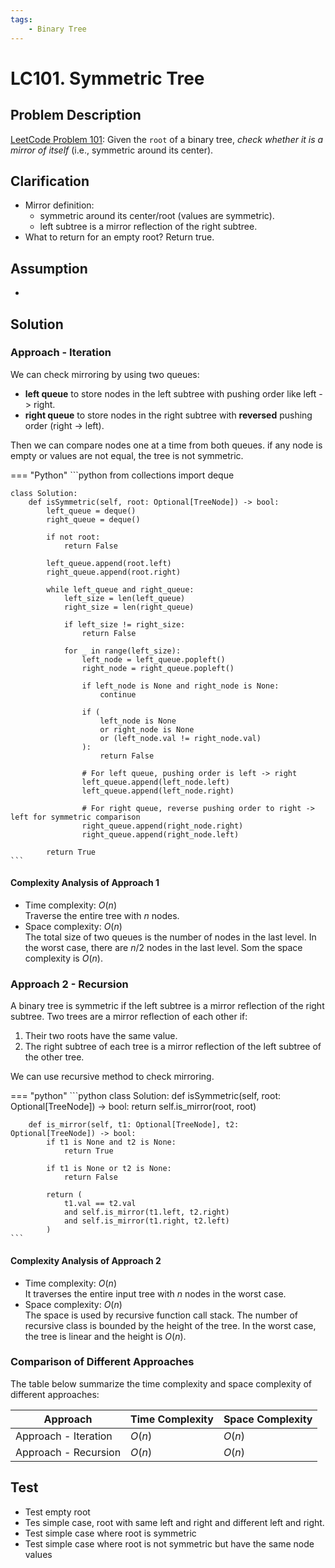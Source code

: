 ```yaml
---
tags:
    - Binary Tree
---
```


# LC101. Symmetric Tree

## Problem Description

[LeetCode Problem 101](https://leetcode.com/problems/symmetric-tree/): Given the `root`
of a binary tree, _check whether it is a mirror of itself_ (i.e., symmetric around its center).

## Clarification

- Mirror definition:
    - symmetric around its center/root (values are symmetric).
    - left subtree is a mirror reflection of the right subtree.
- What to return for an empty root? Return true.

## Assumption

-

## Solution

### Approach - Iteration

We can check mirroring by using two queues:

- **left queue** to store nodes in the left
subtree with pushing order like left - > right.
- **right queue** to store nodes in the right subtree with **reversed** pushing order
(right -> left).

Then we can compare nodes one at a time from both queues. if any node is empty or values
are not equal, the tree is not symmetric.

=== "Python"
    ```python
    from collections import deque


    class Solution:
        def isSymmetric(self, root: Optional[TreeNode]) -> bool:
            left_queue = deque()
            right_queue = deque()

            if not root:
                return False

            left_queue.append(root.left)
            right_queue.append(root.right)

            while left_queue and right_queue:
                left_size = len(left_queue)
                right_size = len(right_queue)

                if left_size != right_size:
                    return False

                for _ in range(left_size):
                    left_node = left_queue.popleft()
                    right_node = right_queue.popleft()

                    if left_node is None and right_node is None:
                        continue

                    if (
                        left_node is None
                        or right_node is None
                        or (left_node.val != right_node.val)
                    ):
                        return False

                    # For left queue, pushing order is left -> right
                    left_queue.append(left_node.left)
                    left_queue.append(left_node.right)

                    # For right queue, reverse pushing order to right -> left for symmetric comparison
                    right_queue.append(right_node.right)
                    right_queue.append(right_node.left)

            return True
    ```

#### Complexity Analysis of Approach 1

- Time complexity: $O(n)$  
    Traverse the entire tree with $n$ nodes.
- Space complexity: $O(n)$  
    The total size of two queues is the number of nodes in the last level. In the worst
    case, there are $n / 2$ nodes in the last level. Som the space complexity is $O(n)$.

### Approach 2 - Recursion

A binary tree is symmetric if the left subtree is a mirror reflection of the right subtree.
Two trees are a mirror reflection of each other if:

1. Their two roots have the same value.
2. The right subtree of each tree is a mirror reflection of the left subtree of the
other tree.

We can use recursive method to check mirroring.

=== "python"
    ```python
    class Solution:
        def isSymmetric(self, root: Optional[TreeNode]) -> bool:
            return self.is_mirror(root, root)

        def is_mirror(self, t1: Optional[TreeNode], t2: Optional[TreeNode]) -> bool:
            if t1 is None and t2 is None:
                return True

            if t1 is None or t2 is None:
                return False

            return (
                t1.val == t2.val
                and self.is_mirror(t1.left, t2.right)
                and self.is_mirror(t1.right, t2.left)
            )
    ```

#### Complexity Analysis of Approach 2

- Time complexity: $O(n)$  
    It traverses the entire input tree with $n$ nodes in the worst case.
- Space complexity: $O(n)$  
  The space is used by recursive function call stack. The number of recursive class is
  bounded by the height of the tree. In the worst case, the tree is linear and the
  height is $O(n)$.

### Comparison of Different Approaches

The table below summarize the time complexity and space complexity of different
approaches:

Approach   | Time Complexity | Space Complexity
-----------|-----------------|-----------------
Approach - Iteration | $O(n)$          | $O(n)$
Approach - Recursion | $O(n)$          | $O(n)$

## Test

- Test empty root
- Tes simple case, root with same left and right and different left and right.
- Test simple case where root is symmetric
- Test simple case where root is not symmetric but have the same node values
